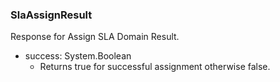 ### SlaAssignResult
Response for Assign SLA Domain Result.

- success: System.Boolean
  - Returns true for successful assignment otherwise false.
